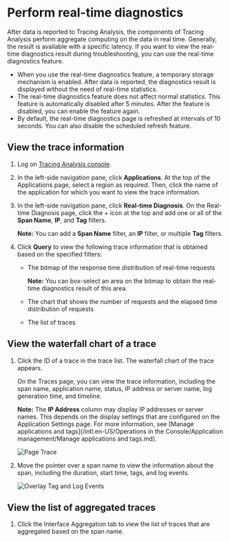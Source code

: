 # Perform real-time diagnostics

After data is reported to Tracing Analysis, the components of Tracing Analysis perform aggregate computing on the data in real time. Generally, the result is available with a specific latency. If you want to view the real-time diagnostics result during troubleshooting, you can use the real-time diagnostics feature.

-   When you use the real-time diagnostics feature, a temporary storage mechanism is enabled. After data is reported, the diagnostics result is displayed without the need of real-time statistics.
-   The real-time diagnostics feature does not affect normal statistics. This feature is automatically disabled after 5 minutes. After the feature is disabled, you can enable the feature again.
-   By default, the real-time diagnostics page is refreshed at intervals of 10 seconds. You can also disable the scheduled refresh feature.

## View the trace information

1.  Log on [Tracing Analysis console](https://tracing-sg.console.aliyun.com/).

2.  In the left-side navigation pane, click **Applications**. At the top of the Applications page, select a region as required. Then, click the name of the application for which you want to view the trace information.

3.  In the left-side navigation pane, click **Real-time Diagnosis**. On the Real-time Diagnosis page, click the + icon at the top and add one or all of the **Span Name**, **IP**, and **Tag** filters.

    **Note:** You can add a **Span Name** filter, an **IP** filter, or multiple **Tag** filters.

4.  Click **Query** to view the following trace information that is obtained based on the specified filters:

    -   The bitmap of the response time distribution of real-time requests

        **Note:** You can box-select an area on the bitmap to obtain the real-time diagnostics result of this area.

    -   The chart that shows the number of requests and the elapsed time distribution of requests
    -   The list of traces

## View the waterfall chart of a trace

1.  Click the ID of a trace in the trace list. The waterfall chart of the trace appears.

    On the Traces page, you can view the trace information, including the span name, application name, status, IP address or server name, log generation time, and timeline.

    **Note:** The **IP Address** column may display IP addresses or server names. This depends on the display settings that are configured on the Application Settings page. For more information, see [Manage applications and tags](/intl.en-US/Operations in the Console/Application management/Manage applications and tags.md).

    ![Page Trace](../images/p63969.png "Traces page")

2.  Move the pointer over a span name to view the information about the span, including the duration, start time, tags, and log events.

    ![Overlay Tag and Log Events](https://static-aliyun-doc.oss-accelerate.aliyuncs.com/assets/img/en-US/4876458061/p63977.png)


## View the list of aggregated traces

1.  Click the Interface Aggregation tab to view the list of traces that are aggregated based on the span name.


